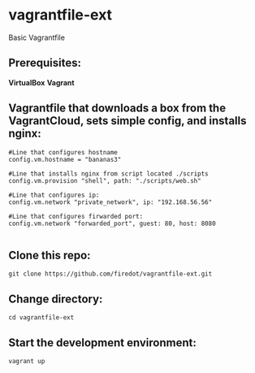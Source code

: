 # vagrantfile-ext
Basic Vagrantfile

## Prerequisites: 

**VirtualBox**
**Vagrant**

## Vagrantfile that downloads a box from the VagrantCloud, sets simple config, and installs nginx: 

````
#Line that configures hostname
config.vm.hostname = "bananas3"

#Line that installs nginx from script located ./scripts
config.vm.provision "shell", path: "./scripts/web.sh"

#Line that configures ip: 
config.vm.network "private_network", ip: "192.168.56.56"

#Line that configures firwarded port: 
config.vm.network "forwarded_port", guest: 80, host: 8080


````


## Clone this repo: 

````
git clone https://github.com/firedot/vagrantfile-ext.git
````

## Change directory: 

````
cd vagrantfile-ext
````

## Start the development environment: 

````
vagrant up
````
